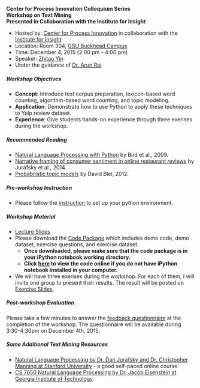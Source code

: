 **Center for Process Innovation Colloquium Series                        
Workshop on Text Mining                       
Presented in Collaboration with the Institute for Insight**


+ Hosted by: [Center for Process Innovation](http://ceprin.org/WP/) in collaboration with the [Institute for Insight](http://insight.gsu.edu/)
+ Location: Room 304, [GSU Buckhead Campus](http://robinson.gsu.edu/about/facilities/)
+ Time: December 4, 2015 (2:00 pm - 4:00 pm)
+ Speaker: [Zhitao Yin](http://zhitaoyin.com)
+ Under the guidance of [Dr. Arun Rai](http://arunrai.us)

##### Workshop Objectives

 + **Concept**: Introduce text corpus preparation, lexicon-based word counting, algorithm-based word counting, and topic modeling.
 + **Application**: Demonstrate how to use Python to apply these techniques to Yelp review dataset.
 + **Experience**: Give students hands-on experience through three exerises during the workshop.

##### Recommended Reading
+ [Natural Language Processing with Python](http://victoria.lviv.ua/html/fl5/NaturalLanguageProcessingWithPython.pdf) by Bird et al., 2009.
+ [Narrative framing of consumer sentiment in online restaurant reviews](http://firstmonday.org/ojs/index.php/fm/article/view/4944/3863) by Jurafsky et al., 2014.
+ [Probabilistic topic models](http://www.cs.princeton.edu/~blei/papers/Blei2012.pdf) by David Blei, 2012.

##### Pre-workshop Instruction

+ Please follow the [instruction](Instruction.md) to set up your python environment.


##### Workshop Material

+ [Lecture Slides](http://bit.do/lectureslides)
+ Please download the [Code Package](http://bit.do/codepackage) which includes demo code, demo dataset, exercise questions, and exercise dataset.
  + **Once downloaded, please make sure that the code package is in your iPython notebook working directory.**
  + **Click [here](http://bit.do/onlinecode) to view the code online if you do not have iPython notebook installed in your computer.**
+ We will have three exerises during the workshop. For each of them, I will invite one group to present their results. The result will be posted on [Exercise Slides](http://bit.do/projectslides).

##### Post-workshop Evaluation

Please take a few minutes to answer the [feedback questionnaire](https://gsu.qualtrics.com/jfe/form/SV_a5G5IOB04dcCGUZ) at the completion of the workshop. The questionnaire will be available during 3:30-4:30pm on December 4th, 2015.

##### Some Additional Text Mining Resources
+ [Natural Language Processing by Dr. Dan Jurafsky and Dr. Christopher Manning at Stanford University](https://www.coursera.org/course/nlp) - a good self-paced online course.
+ [CS 7650 Natural Language Processing by Dr. Jacob Eisenstein at Georgia Institute of Technology](https://github.com/jacobeisenstein/gt-nlp-class)


